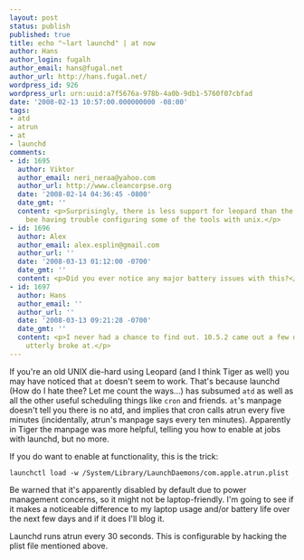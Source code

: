 ```yaml
---
layout: post
status: publish
published: true
title: echo "~lart launchd" | at now
author: Hans
author_login: fugalh
author_email: hans@fugal.net
author_url: http://hans.fugal.net/
wordpress_id: 926
wordpress_url: urn:uuid:a7f5676a-978b-4a0b-9db1-5760f07cbfad
date: '2008-02-13 10:57:00.000000000 -08:00'
tags:
- atd
- atrun
- at
- launchd
comments:
- id: 1695
  author: Viktor
  author_email: neri_neraa@yahoo.com
  author_url: http://www.cleancorpse.org
  date: '2008-02-14 04:36:45 -0800'
  date_gmt: ''
  content: <p>Surprisingly, there is less support for leopard than the tiger. I have
    bee having trouble configuring some of the tools with unix.</p>
- id: 1696
  author: Alex
  author_email: alex.esplin@gmail.com
  author_url: ''
  date: '2008-03-13 01:12:00 -0700'
  date_gmt: ''
  content: <p>Did you ever notice any major battery issues with this?</p>
- id: 1697
  author: Hans
  author_email: ''
  author_url: ''
  date: '2008-03-13 09:21:28 -0700'
  date_gmt: ''
  content: <p>I never had a chance to find out. 10.5.2 came out a few days later and
    utterly broke at.</p>
---
```

<p>If you're an old UNIX die-hard using Leopard (and I think Tiger as well) you may have noticed that <code>at</code> doesn't seem to work. That's because launchd (How do I hate thee? Let me count the ways…) has subsumed <code>atd</code> as well as all the other useful scheduling things like <code>cron</code> and friends. <code>at</code>'s manpage doesn't tell you there is no atd, and implies that cron calls atrun every five minutes (incidentally, atrun's manpage says every ten minutes). Apparently in Tiger the manpage was more helpful, telling you how to enable at jobs with launchd, but no more.</p>

<p>If you do want to enable at functionality, this is the trick:</p>

<pre><code>launchctl load -w /System/Library/LaunchDaemons/com.apple.atrun.plist
</code></pre>

<p>Be warned that it's apparently disabled by default due to power management concerns, so it might not be laptop-friendly. I'm going to see if it makes a noticeable difference to my laptop usage and/or battery life over the next few days and if it does I'll blog it.</p>

<p>Launchd runs atrun every 30 seconds. This is configurable by hacking the plist file mentioned above.</p>
